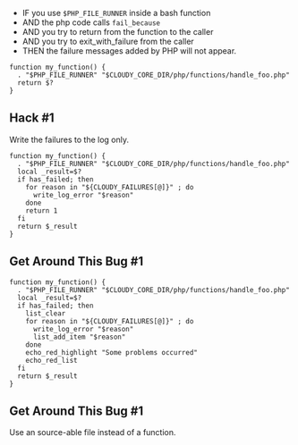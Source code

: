 <!--
id: php_failures_in_functions
tags: ''
-->

* IF you use `$PHP_FILE_RUNNER` inside a bash function
* AND the php code calls `fail_because`
* AND you try to return from the function to the caller
* AND you try to exit_with_failure from the caller
* THEN the failure messages added by PHP will not appear.

```shell
function my_function() {
  . "$PHP_FILE_RUNNER" "$CLOUDY_CORE_DIR/php/functions/handle_foo.php"
  return $?
}
```

## Hack #1

Write the failures to the log only.

```shell
function my_function() {
  . "$PHP_FILE_RUNNER" "$CLOUDY_CORE_DIR/php/functions/handle_foo.php"
  local _result=$?
  if has_failed; then
    for reason in "${CLOUDY_FAILURES[@]}" ; do
      write_log_error "$reason"
    done
    return 1
  fi
  return $_result
}
```

## Get Around This Bug #1

```shell
function my_function() {
  . "$PHP_FILE_RUNNER" "$CLOUDY_CORE_DIR/php/functions/handle_foo.php"
  local _result=$?
  if has_failed; then
    list_clear
    for reason in "${CLOUDY_FAILURES[@]}" ; do
      write_log_error "$reason"
      list_add_item "$reason"
    done
    echo_red_highlight "Some problems occurred"
    echo_red_list
  fi
  return $_result
}
```

## Get Around This Bug #1

Use an source-able file instead of a function.
